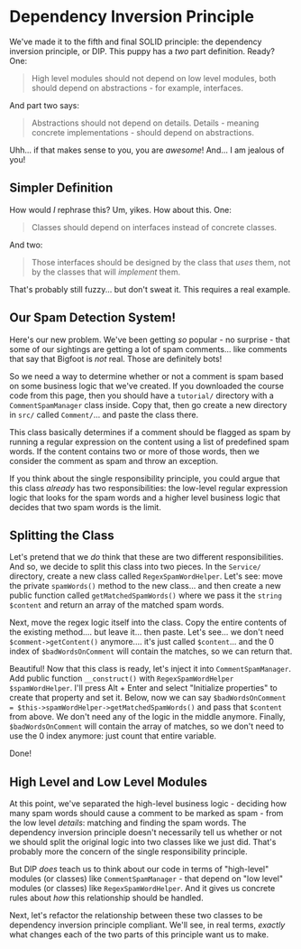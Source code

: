 # Dependency Inversion Principle

We've made it to the fifth and final SOLID principle: the dependency inversion
principle, or DIP. This puppy has a *two* part definition. Ready? One:

> High level modules should not depend on low level modules, both should depend
> on abstractions - for example, interfaces.

And part two says:

> Abstractions should not depend on details. Details - meaning concrete
> implementations - should depend on abstractions.

Uhh... if that makes sense to you, you are *awesome*! And... I am jealous of you!

## Simpler Definition

How would *I* rephrase this? Um, yikes. How about this. One:

> Classes should depend on interfaces instead of concrete classes.

And two:

> Those interfaces should be designed by the class that *uses* them, not by the
> classes that will *implement* them.

That's probably still fuzzy... but don't sweat it. This requires a real example.

## Our Spam Detection System!

Here's our new problem. We've been getting *so* popular - no surprise - that
some of our sightings are getting a lot of spam comments... like comments that say
that Bigfoot is *not* real. Those are definitely bots!

So we need a way to determine whether or not a comment is spam based on some business
logic that we've created. If you downloaded the course code from this page, then
you should have a `tutorial/` directory with a `CommentSpamManager` class inside.
Copy that, then go create a new directory in `src/` called `Comment/`... and paste
the class there.

This class basically determines if a comment should be flagged as spam by running
a regular expression on the content using a list of predefined spam words. If the
content contains two or more of those words, then we consider the comment as spam
and throw an exception.

If you think about the single responsibility principle, you could argue that this
class *already* has two responsibilities: the low-level regular expression logic
that looks for the spam words and a higher level business logic that decides that
two spam words is the limit.

## Splitting the Class

Let's pretend that we *do* think that these are two different responsibilities. And
so, we decide to split this class into two pieces. In the `Service/` directory, create
a new class called `RegexSpamWordHelper`. Let's see: move the private `spamWords()`
method to the new class... and then create a new public function called
`getMatchedSpamWords()` where we pass it the `string $content` and return an array
of the matched spam words.

Next, move the regex logic itself into the class. Copy the entire contents
of the existing method.... but leave it... then paste. Let's see... we don't need
`$comment->getContent()` anymore.... it's just called `$content`... and the 0 index
of `$badWordsOnComment` will contain the matches, so we can return that.

Beautiful! Now that this class is ready, let's inject it into
`CommentSpamManager`. Add public function `__construct()` with `RegexSpamWordHelper`
`$spamWordHelper`. I'll press Alt + Enter and select "Initialize properties"
to create that property and set it. Below, now we can say
`$badWordsOnComment = $this->spamWordHelper->getMatchedSpamWords()` and pass that
`$content` from above. We don't need any of the logic in the middle anymore. Finally,
`$badWordsOnComment` will contain the array of matches, so we don't need to use the
0 index anymore: just count that entire variable.

Done!

## High Level and Low Level Modules

At this point, we've separated the high-level business logic - deciding how many
spam words should cause a comment to be marked as spam - from the low level
*details*: matching and finding the spam words. The dependency inversion principle
doesn't necessarily tell us whether or not we should split the original logic into
two classes like we just did. That's probably more the concern of the single
responsibility principle.

But DIP *does* teach us to think about our code in terms of "high-level" modules (or
classes) like `CommentSpamManager` - that depend on "low level" modules (or classes)
like `RegexSpamWordHelper`. And it gives us concrete rules about *how* this
relationship should be handled.

Next, let's refactor the relationship between these two classes to be dependency
inversion principle compliant. We'll see, in real terms, *exactly* what changes
each of the two parts of this principle want us to make.
